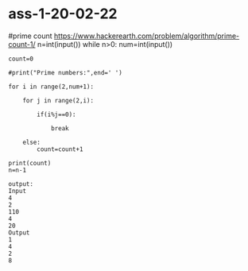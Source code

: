 # ass-1-20-02-22
#prime count
https://www.hackerearth.com/problem/algorithm/prime-count-1/
n=int(input())
while n>0:
    num=int(input())

    count=0

    #print("Prime numbers:",end=' ')

    for i in range(2,num+1):

        for j in range(2,i):

            if(i%j==0):

                break

        else:
            count=count+1
        
    print(count)
    n=n-1
    
    output:
    Input
    4
    2
    110
    4
    20
    Output
    1
    4
    2
    8
